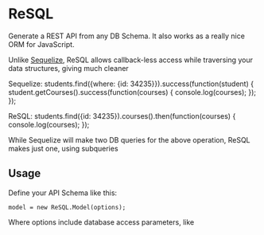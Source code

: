 ReSQL
=====

Generate a REST API from any DB Schema. It also works as a
really nice ORM for JavaScript.

Unlike [Sequelize](http://github.com/sdepold/sequelize), ReSQL
allows callback-less access while traversing your data structures,
giving much cleaner

Sequelize:
	students.find({where: {id: 34235}}).success(function(student) {
		student.getCourses().success(function(courses) {
			console.log(courses);
		});
	});

ReSQL:
	students.find({id: 34235}).courses().then(function(courses) {
		console.log(courses);
	});

While Sequelize will make two DB queries for the above operation,
ReSQL makes just one, using subqueries

Usage
-----

Define your API Schema like this:

	model = new ReSQL.Model(options);

Where options include database access parameters, like
